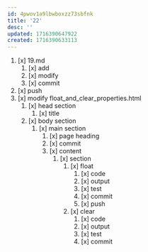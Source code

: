 ```yaml
---
id: 4pwov1a9lbwboxzz73sbfnk
title: '22'
desc: ''
updated: 1716390647922
created: 1716390633113
---
```


1. [x] 19.md
    1. [x] add
    1. [x] modify
    1. [x] commit
1. [x] push
1. [x] modify float_and_clear_properties.html
    1. [x] head section
        1. [x] title
    1. [x] body section
        1. [x] main section
            1. [x] page heading
            1. [x] commit
            1. [x] content
                1. [x] section
                    1. [x] float
                        1. [x] code
                        1. [x] output
                        1. [x] test
                        1. [x] commit
                        1. [x] push
                    1. [x] clear
                        1. [x] code
                        1. [x] output
                        1. [x] test
                        1. [x] commit
